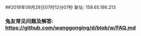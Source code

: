 ##2018年09月28日07时12分07秒 新址: 159.65.198.213
### 兔友常见问题及解答: https://github.com/wanggonging/d/blob/w/FAQ.md
